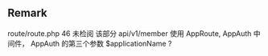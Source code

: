 ## Remark
route/route.php 46 未检阅
该部分 api/v1/member 使用 AppRoute, AppAuth 中间件，
AppAuth 的第三个参数 $applicationName ?